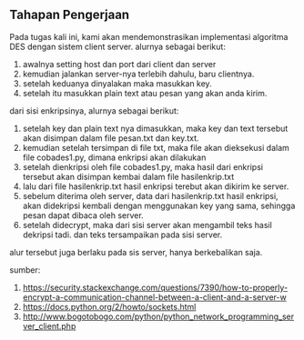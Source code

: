 ## Tahapan Pengerjaan
Pada tugas kali ini, kami akan mendemonstrasikan implementasi algoritma DES dengan sistem client server. alurnya sebagai berikut:

1. awalnya setting host dan port dari client dan server
2. kemudian jalankan server-nya terlebih dahulu, baru clientnya.
3. setelah keduanya dinyalakan maka masukkan key.
4. setelah itu masukkan plain text atau pesan yang akan anda kirim.

dari sisi enkripsinya, alurnya sebagai berikut:
1. setelah key dan plain text nya dimasukkan, maka key dan text tersebut akan disimpan dalam file pesan.txt dan key.txt.
2. kemudian setelah tersimpan di file txt, maka file akan dieksekusi dalam file cobades1.py, dimana enkripsi akan dilakukan
3. setelah dienkripsi oleh file cobades1.py, maka hasil dari enkripsi tersebut akan disimpan kembai dalam file hasilenkrip.txt
4. lalu dari file hasilenkrip.txt hasil enkripsi terebut akan dikirim ke server.
5. sebelum diterima oleh server, data dari hasilenkrip.txt hasil enkripsi, akan didekripsi kembali dengan menggunakan key yang sama, sehingga pesan dapat dibaca oleh server.
6. setelah didecrypt, maka dari sisi server akan mengambil teks hasil dekripsi tadi. dan teks tersampaikan pada sisi server.

alur tersebut juga berlaku pada sis server, hanya berkebalikan saja.

sumber: 
1. https://security.stackexchange.com/questions/7390/how-to-properly-encrypt-a-communication-channel-between-a-client-and-a-server-w
2. https://docs.python.org/2/howto/sockets.html
3. http://www.bogotobogo.com/python/python_network_programming_server_client.php
